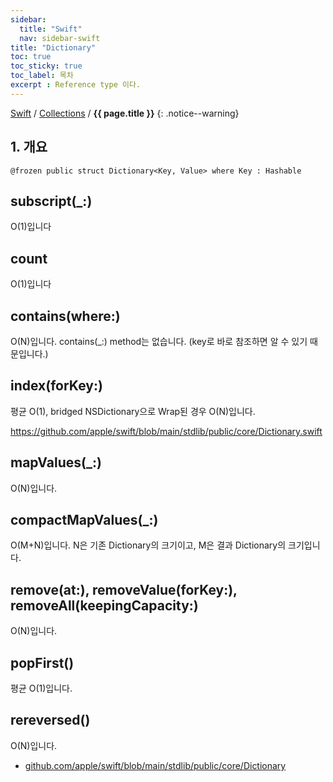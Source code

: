 ```yaml
---
sidebar:
  title: "Swift"
  nav: sidebar-swift
title: "Dictionary"
toc: true
toc_sticky: true
toc_label: 목차
excerpt : Reference type 이다.
---
```

[Swift](/swift/) / [Collections](/swift/collections/) / **{{ page.title }}**
{: .notice--warning}

## 1. 개요
```
@frozen public struct Dictionary<Key, Value> where Key : Hashable
```

## subscript(_:)

O(1)입니다

 

## count

O(1)입니다

 

## contains(where:)

O(N)입니다. contains(_:) method는 없습니다. (key로 바로 참조하면 알 수 있기 때문입니다.)

 

 

## index(forKey:)

평균 O(1), bridged NSDictionary으로 Wrap된 경우 O(N)입니다.


https://github.com/apple/swift/blob/main/stdlib/public/core/Dictionary.swift

## mapValues(_:)

O(N)입니다.

 

## compactMapValues(_:)

O(M+N)입니다. N은 기존 Dictionary의 크기이고, M은 결과 Dictionary의 크기입니다.

 

## remove(at:), removeValue(forKey:), removeAll(keepingCapacity:)

O(N)입니다.

 

## popFirst()

평균 O(1)입니다.

 

## rereversed()

O(N)입니다.

- [github.com/apple/swift/blob/main/stdlib/public/core/Dictionary](https://github.com/apple/swift/blob/main/stdlib/public/core/Dictionary.swift)

